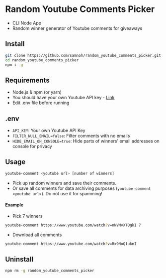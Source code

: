 # Random Youtube Comments Picker

-   CLI Node App
-   Random winner generator of Youtube comments for giveaways

## Install

```Bash
git clone https://github.com/samnoh/random_youtube_comments_picker.git
cd random_youtube_comments_picker
npm i -g
```

## Requirements

-   Node.js & npm (or yarn)
-   You should have your own Youtube API key - [Link](https://developers.google.com/youtube/v3/getting-started)
-   Edit .env file before running

## .env

-   `API_KEY`: Your own Youtube API Key
-   `FILTER_NULL_EMAIL=false`: Filter comments with no emails
-   `HIDE_EMAIL_ON_CONSOLE=true`: Hide parts of winners' email addresses on console for privacy

## Usage

```Bash
youtube-comment <youtube url> [number of winners]
```

-   Pick up random winners and save their comments.
-   Or save all comments for data archiving purposes (`youtube-comment <youtube url>`). Do not use it for spamming!

#### Example

-   Pick 7 winners

```Bash
youtube-comment https://www.youtube.com/watch?v=nNVMvXTOgkI 7
```

-   Download all comments

```Bash
youtube-comment https://www.youtube.com/watch?v=Rx9NoQ1uknI
```

## Uninstall

```Bash
npm rm -g random_youtube_comments_picker
```
